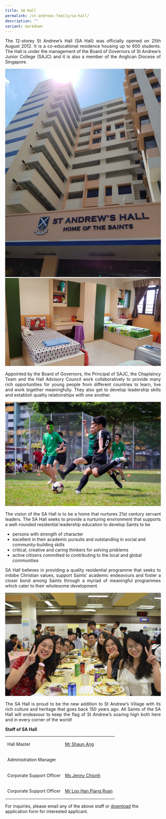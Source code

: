 ```yaml
---
title: SA Hall
permalink: /st-andrews-family/sa-hall/
description: ""
variant: markdown
---
```

<p align="justify">The 12-storey St Andrew’s Hall (SA Hall) was officially opened on 25th August 2012. It is a co-educational residence housing up to 600 students. The Hall is under the management of the Board of Governors of St Andrew’s Junior College (SAJC) and it is also a member of the Anglican Diocese of Singapore.</p>
<img src="/images/hall1.jpg"><br>
<img src="/images/hall2.jpg">
<p align="justify">Appointed by the Board of Governors, the Principal of SAJC, the Chaplaincy Team and the Hall Advisory Council work collaboratively to provide many rich opportunities for young people from different countries to learn, live and work together meaningfully. They also get to develop leadership skills and establish quality relationships with one another.</p>
<img src="/images/hall3.jpg">
<p align="justify">The vision of the SA Hall is to be a home that nurtures 21st century servant leaders. The SA Hall seeks to provide a nurturing environment that supports a well-rounded residential leadership education to develop Saints to be</p>
<ul>
<li>persons with strength of character</li>
<li>excellent in their academic pursuits and outstanding in social and community-building skills</li>
<li>critical, creative and caring thinkers for solving problems</li>
<li>active citizens committed to contributing to the local and global communities</li>
</ul>
<p align="justify">SA Hall believes in providing a quality residential programme that seeks to imbibe Christian values, support Saints’ academic endeavours and foster a closer bond among Saints through a myriad of meaningful programmes which cater to their wholesome development.</p>
<img src="/images/hall4.jpg">
<p align="justify">The SA Hall is proud to be the new addition to St Andrew’s Village with its rich culture and heritage that goes back 150 years ago. All Saints of the SA Hall will endeavour to keep the flag of St Andrew’s soaring high both here and in every corner of the world!</p>
<p><strong>Staff of SA Hall</strong></p>
<table border="0" cellspacing="0" cellpadding="1">
<tbody>
<tr>
<td>
<p>Hall Master</p>
</td>
<td>
<p><a href="mailto:ang_leng_chuan@moe.edu.sg" target="">Mr Shaun Ang</a></p>
</td>
</tr>
<tr>
<td>
<p>Administration Manager</p>
</td>
<td>
<p><a href="mailto:" target=""></a></p>
</td>
</tr>

<tr>
<td>
<p>Corporate Support Officer</p>
</td>
<td>
<p><a href="mailto:chionh_lilian_jenny@moe.edu.sg" target="">Ms Jenny Chionh</a></p>
</td>
</tr>
<tr>
<td>
<p>Corporate Support Officer</p>
</td>
<td>
<p><a href="mailto:loo_han_piang@moe.edu.sg" target="">Mr Loo Han Piang Ryan</a></p>
</td>
</tr>
</tbody>
</table>
<p>For inquiries, please email any of the above staff or&nbsp;<a href="/files/SAH_Student%20Boarders_Application%20Form%20Jan2022.pdf" target="">download</a>&nbsp;the application form for interested applicant.</p>